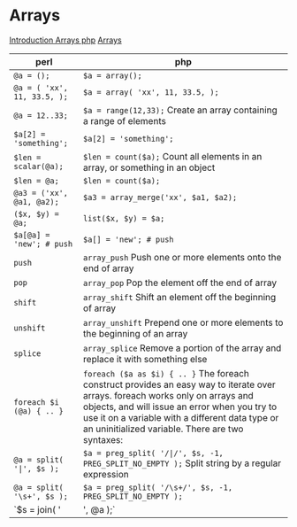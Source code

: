 # Arrays

[Introduction Arrays php](https://www.php.net/manual/en/intro.array.php)
[ Arrays ](https://www.php.net/manual/en/book.array.php)

 perl                      | php                        
-------------------------- | -------------------------- 
`@a = ();`                 | `$a = array();`                        
`@a = ( 'xx', 11, 33.5, );`| `$a = array( 'xx', 11, 33.5, );`        
`@a = 12..33;`             | `$a = range(12,33);` Create an array containing a range of elements
`$a[2] = 'something';`     | `$a[2] = 'something';`
`$len = scalar(@a);`       | `$len = count($a);` Count all elements in an array, or something in an object
`$len = @a;`               | `$len = count($a);`
`@a3 = ('xx', @a1, @a2);`  | `$a3 = array_merge('xx', $a1, $a2);`
`($x, $y) = @a;`           | `list($x, $y) = $a;`
`$a[@a] = 'new'; # push`   | `$a[] = 'new'; # push`
`push`                     | `array_push` Push one or more elements onto the end of array
`pop`                      | `array_pop` Pop the element off the end of array
`shift`                    | `array_shift` Shift an element off the beginning of array
`unshift`                  | `array_unshift` Prepend one or more elements to the beginning of an array
`splice`                   | `array_splice` Remove a portion of the array and replace it with something else
`foreach $i (@a) { .. }`   | `foreach ($a as $i) { .. }` The foreach construct provides an easy way to iterate over arrays. foreach works only on arrays and objects, and will issue an error when you try to use it on a variable with a different data type or an uninitialized variable. There are two syntaxes:
`@a = split( '\|', $s );`  | `$a = preg_split( '/\|/', $s, -1, PREG_SPLIT_NO_EMPTY );`  Split string by a regular expression
`@a = split( '\s+', $s );` | `$a = preg_split( '/\s+/', $s, -1, PREG_SPLIT_NO_EMPTY );`
`$s = join( '|', @a );`    | `$s = join( '|', $a );`
